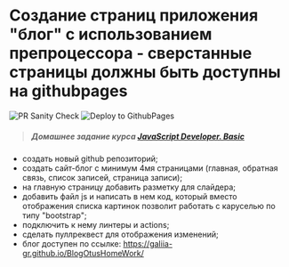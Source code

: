 # Создание страниц приложения "блог"  с использованием препроцессора - сверстанные страницы должны быть доступны на githubpages

![PR Sanity Check](https://github.com/Galiia-GR/BlogOtusHomeWork/actions/workflows/sanity-check.yml/badge.svg)
![Deploy to GithubPages](https://github.com/Galiia-GR/BlogOtusHomeWork/actions/workflows/gh-pages.yml/badge.svg)

> ##### Домашнее задание курса **[JavaScript Developer. Basic](https://otus.ru/lessons/javascript-basic/?int_source=courses_catalog&int_term=programming)**

- создать новый github репозиторий;
- создать сайт-блог с минимум 4мя страницами (главная, обратная связь, список записей, страница записи);
- на главную страницу добавить разметку для слайдера;
- добавить файл js и написать в нем код, который вместо отображения списка картинок позволит работать с каруселью по типу "bootstrap";
- подключить к нему линтеры и actions;
- сделать пуллреквест для отображения изменений;
- блог доступен по ссылке: https://galiia-gr.github.io/BlogOtusHomeWork/

